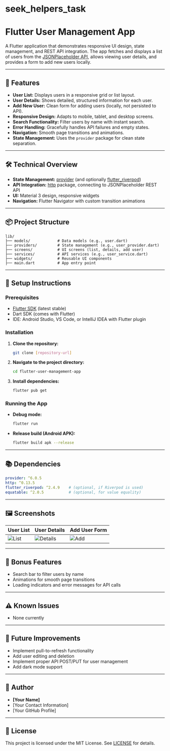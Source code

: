 # seek_helpers_task

# Flutter User Management App

A Flutter application that demonstrates responsive UI design, state management, and REST API integration. The app fetches and displays a list of users from the [JSONPlaceholder API](https://jsonplaceholder.typicode.com/users), allows viewing user details, and provides a form to add new users locally.

---

## 🚀 Features

- **User List:** Displays users in a responsive grid or list layout.
- **User Details:** Shows detailed, structured information for each user.
- **Add New User:** Clean form for adding users (locally, not persisted to API).
- **Responsive Design:** Adapts to mobile, tablet, and desktop screens.
- **Search Functionality:** Filter users by name with instant search.
- **Error Handling:** Gracefully handles API failures and empty states.
- **Navigation:** Smooth page transitions and animations.
- **State Management:** Uses the `provider` package for clean state separation.

---

## 🛠️ Technical Overview

- **State Management:** [provider](https://pub.dev/packages/provider) (and optionally [flutter_riverpod](https://pub.dev/packages/flutter_riverpod))
- **API Integration:** [http](https://pub.dev/packages/http) package, connecting to JSONPlaceholder REST API
- **UI:** Material 3 design, responsive widgets
- **Navigation:** Flutter Navigator with custom transition animations

---

## 📦 Project Structure

```
lib/
├── models/            # Data models (e.g., user.dart)
├── providers/         # State management (e.g., user_provider.dart)
├── screens/           # UI screens (list, details, add user)
├── services/          # API services (e.g., user_service.dart)
├── widgets/           # Reusable UI components
├── main.dart          # App entry point
```

---

## 📲 Setup Instructions

### Prerequisites

- [Flutter SDK](https://flutter.dev/docs/get-started/install) (latest stable)
- Dart SDK (comes with Flutter)
- IDE: Android Studio, VS Code, or IntelliJ IDEA with Flutter plugin

### Installation

1. **Clone the repository:**
    ```bash
    git clone [repository-url]
    ```
2. **Navigate to the project directory:**
    ```bash
    cd flutter-user-management-app
    ```
3. **Install dependencies:**
    ```bash
    flutter pub get
    ```

### Running the App

- **Debug mode:**
    ```bash
    flutter run
    ```
- **Release build (Android APK):**
    ```bash
    flutter build apk --release
    ```

---

## 📚 Dependencies

```yaml
provider: ^6.0.5
http: ^0.13.5
flutter_riverpod: ^2.4.9    # (optional, if Riverpod is used)
equatable: ^2.0.5           # (optional, for value equality)
```

---

## 🖼️ Screenshots

<!-- Add your actual screenshots below -->
| User List | User Details | Add User Form |
|-----------|--------------|---------------|
| ![List](screenshots/user_list.png) | ![Details](screenshots/user_details.png) | ![Add](screenshots/add_user.png) |

---

## 🎁 Bonus Features

- Search bar to filter users by name
- Animations for smooth page transitions
- Loading indicators and error messages for API calls

---

## ⚠️ Known Issues

- None currently

---

## 🚧 Future Improvements

- Implement pull-to-refresh functionality
- Add user editing and deletion
- Implement proper API POST/PUT for user management
- Add dark mode support

---

## 👤 Author

- **[Your Name]**
- [Your Contact Information]
- [Your GitHub Profile]

---

## 📄 License

This project is licensed under the MIT License. See [LICENSE](LICENSE) for details.
